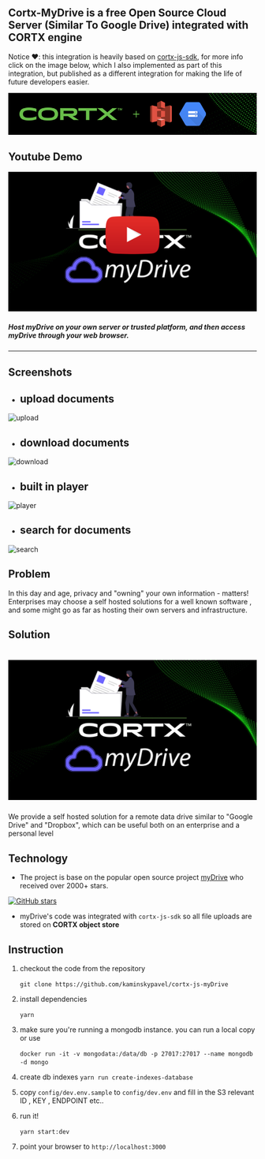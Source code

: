 ## Cortx-MyDrive is a free Open Source Cloud Server (Similar To Google Drive) integrated with CORTX engine

Notice ❤: this integration is heavily based on [cortx-js-sdk](https://github.com/kaminskypavel/cortx/blob/main/doc/integrations/cortx-js-sdk
), for more info click on the image below, which I also implemented as part of this integration, but published as a different integration 
for making the life of future developers easier.

[![cortx-js-demo](https://github.com/kaminskypavel/cortx-js-sdk/raw/master/assets/logo.png)](https://github.com/Seagate/cortx/blob/main/doc/integrations/cortx-js-sdk)


## Youtube Demo
[![Demo](./youtube-play.png)](https://youtu.be/iegzyHMiqfw)

##### Host myDrive on your own server or trusted platform, and then access myDrive through your web browser.
----
## Screenshots

- ## upload documents
![upload](https://github.com/kaminskypavel/cortx-js-myDrive/blob/master/github_images/upload.png)

- ## download documents
![download](https://github.com/kaminskypavel/cortx-js-myDrive/blob/master/github_images/download.png)

- ## built in player
![player](https://github.com/kaminskypavel/cortx-js-myDrive/raw/master/github_images/video-viewer.png)

- ## search for documents
![search](https://github.com/kaminskypavel/cortx-js-myDrive/blob/master/github_images/move.png)


## Problem

In this day and age, privacy and "owning" your own information - matters!
Enterprises may choose a self hosted solutions for a well known software , and some  might go as far as hosting their own servers and infrastructure.

## Solution 
# ![Logo](logo.png)

We provide a self hosted solution for a remote data drive similar to "Google Drive" and "Dropbox",
which can be useful both on an enterprise and a personal level

## Technology 

- The project is base on the popular open source project [myDrive](https://mydrive-storage.com/) who received over 2000+ stars.

[![GitHub stars](https://img.shields.io/github/stars/subnub/myDrive.svg?style=social&label=Star&maxAge=2592000)](https://GitHub.com/subnub/myDrive/stargazers/) 

- myDrive's code was integrated with `cortx-js-sdk` so all file uploads are stored on **CORTX object store**

## Instruction

1. checkout the code from the repository 
   
   ```git clone https://github.com/kaminskypavel/cortx-js-myDrive```

2. install dependencies
   
   ```yarn```
   
3. make sure you're running a mongodb instance. you can run a local copy or use 
   
   ```docker run -it -v mongodata:/data/db -p 27017:27017 --name mongodb -d mongo```

4. create db indexes ```yarn run create-indexes-database```

5. copy ```config/dev.env.sample``` to ```config/dev.env``` and fill in the S3 relevant ID , KEY , ENDPOINT etc..

6. run it! 
   
   ```yarn start:dev```
   
7. point your browser to ```http://localhost:3000```


